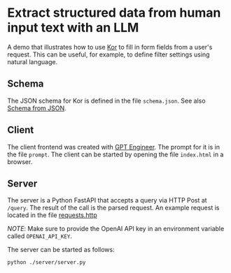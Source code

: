 # Extract structured data from human input text with an LLM

A demo that illustrates how to use [Kor](https://eyurtsev.github.io/kor/) to fill in form fields from a user's request. This can be useful, for example, to define filter settings using natural language.

## Schema

The JSON schema for Kor is defined in the file `schema.json`. See also [Schema from JSON](https://eyurtsev.github.io/kor/schema_from_json.html).

## Client

The client frontend was created with [GPT Engineer](https://github.com/AntonOsika/gpt-engineer). The prompt for it is in the file `prompt`. The client can be started by opening the file `index.html` in a browser.

## Server

The server is a Python FastAPI that accepts a query via HTTP Post at `/query`. The result of the call is the parsed request. An example request is located in the file [requests.http](./server/samples/requests.http)

*NOTE*:
Make sure to provide the OpenAI API key in an environment variable called `OPENAI_API_KEY`.

The server can be started as follows:

```bash
python ./server/server.py
```
